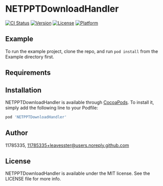 # NETPPTDownloadHandler

[![CI Status](https://img.shields.io/travis/11785335/NETPPTDownloadHandler.svg?style=flat)](https://travis-ci.org/11785335/NETPPTDownloadHandler)
[![Version](https://img.shields.io/cocoapods/v/NETPPTDownloadHandler.svg?style=flat)](https://cocoapods.org/pods/NETPPTDownloadHandler)
[![License](https://img.shields.io/cocoapods/l/NETPPTDownloadHandler.svg?style=flat)](https://cocoapods.org/pods/NETPPTDownloadHandler)
[![Platform](https://img.shields.io/cocoapods/p/NETPPTDownloadHandler.svg?style=flat)](https://cocoapods.org/pods/NETPPTDownloadHandler)

## Example

To run the example project, clone the repo, and run `pod install` from the Example directory first.

## Requirements

## Installation

NETPPTDownloadHandler is available through [CocoaPods](https://cocoapods.org). To install
it, simply add the following line to your Podfile:

```ruby
pod 'NETPPTDownloadHandler'
```

## Author

11785335, 11785335+leavesster@users.noreply.github.com

## License

NETPPTDownloadHandler is available under the MIT license. See the LICENSE file for more info.

